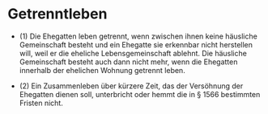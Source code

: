 # Getrenntleben

- (1) Die Ehegatten leben getrennt, wenn zwischen ihnen keine häusliche Gemeinschaft besteht und ein Ehegatte sie erkennbar nicht herstellen will, weil er die eheliche Lebensgemeinschaft ablehnt. Die häusliche Gemeinschaft besteht auch dann nicht mehr, wenn die Ehegatten innerhalb der ehelichen Wohnung getrennt leben.

- (2) Ein Zusammenleben über kürzere Zeit, das der Versöhnung der Ehegatten dienen soll, unterbricht oder hemmt die in § 1566 bestimmten Fristen nicht.

